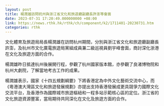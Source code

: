 ```yaml
---
layout: post
title: 楊潤雄訪問杭州與浙江省文化和旅遊廳副廳長許澎等會面
date: 2023-07-31 17:20:49.000000000 +08:00
link: https://news.rthk.hk/rthk/ch/component/k2/1711401-20230731.htm
categories: rthk
---
```


文化體育及旅遊局局長楊潤雄在訪問杭州期間，分別與浙江省文化和旅遊廳副廳長許澎，及杭州市文化廣電旅遊局黨組成員兼二級巡視員劉宇峰會面，商討深化浙港在文化及旅遊方面的合作。

楊潤雄昨日抵達杭州後展開行程，參觀了杭州國家版本館，亦參觀了良渚博物院和杭州大劇院，了解當地考古工作的成果。

楊潤雄表示，國家《十四五規劃綱要》下將香港定為中外文化藝術交流中心，而《粵港澳大灣區文化和旅遊發展規劃》亦提出支持香港發展成更具競爭力國際文化交流平台，及香港作為國際城市旅遊樞紐和一程多站示範核心區的定位。浙江省的文化旅遊資源豐富，當局期待共同深化在文化及旅遊方面的合作。
